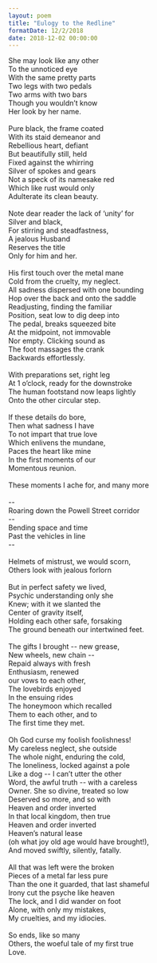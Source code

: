 ```yaml
---
layout: poem
title: "Eulogy to the Redline"
formatDate: 12/2/2018
date: 2018-12-02 00:00:00
---
```

She may look like any other<br>
To the unnoticed eye<br>
With the same pretty parts<br>
Two legs with two pedals<br>
Two arms with two bars<br>
Though you wouldn’t know<br>
Her look by her name.<br>
<br>
Pure black, the frame coated<br>
With its staid demeanor and<br>
Rebellious heart, defiant<br>
But beautifully still, held<br>
Fixed against the whirring<br>
Silver of spokes and gears<br>
Not a speck of its namesake red<br>
Which like rust would only<br>
Adulterate its clean beauty.<br>
<br>
Note dear reader the lack of ‘unity’ for<br>
Silver and black,<br>
For stirring and steadfastness,<br>
A jealous Husband<br>
Reserves the title<br>
Only for him and her.<br>
<br>
His first touch over the metal mane<br>
Cold from the cruelty, my neglect.<br>
All sadness dispersed with one bounding<br>
Hop over the back and onto the saddle<br>
Readjusting, finding the familiar<br>
Position, seat low to dig deep into<br>
The pedal, breaks squeezed bite<br>
At the midpoint, not immovable<br>
Nor empty.  Clicking sound as<br>
The foot massages the crank<br>
Backwards effortlessly.<br>
<br>
With preparations set, right leg<br>
At 1 o’clock, ready for the downstroke<br>
The human footstand now leaps lightly<br>
Onto the other circular step.<br>
<br>
If these details do bore,<br>
Then what sadness I have<br>
To not impart that true love<br>
Which enlivens the mundane,<br>
Paces the heart like mine<br>
In the first moments of our<br>
Momentous reunion.<br>
<br>
These moments I ache for, and many more<br>
<br>
--<br>
Roaring down the Powell Street corridor<br>
--<br>
Bending space and time<br>
Past the vehicles in line<br>
--<br>
<br>
Helmets of mistrust, we would scorn,<br>
Others look with jealous forlorn<br>
<br>
But in perfect safety we lived,<br>
Psychic understanding only she<br>
Knew; with it we slanted the<br>
Center of gravity itself,<br>
Holding each other safe, forsaking<br>
The ground beneath our intertwined feet.<br>
<br>
The gifts I brought -- new grease,<br>
New wheels, new chain --<br>
Repaid always with fresh<br>
Enthusiasm, renewed<br>
our vows to each other,<br>
The lovebirds enjoyed<br>
In the ensuing rides<br>
The honeymoon which recalled<br>
Them to each other, and to<br>
The first time they met.<br>
<br>
Oh God curse my foolish foolishness!<br>
My careless neglect, she outside<br>
The whole night, enduring the cold,<br>
The loneliness, locked against a pole<br>
Like a dog -- I can’t utter the other<br>
Word, the awful truth -- with a careless<br>
Owner.  She so divine, treated so low<br>
Deserved so more, and so with<br>
Heaven and order inverted<br>
In that local kingdom, then true<br>
Heaven and order inverted<br>
Heaven’s natural lease<br>
(oh what joy old age would have brought!),<br>
And moved swiftly, silently, fatally.<br>
<br>
All that was left were the broken<br>
Pieces of a metal far less pure<br>
Than the one it guarded, that last shameful<br>
Irony cut the psyche like heaven<br>
The lock, and I did wander on foot<br>
Alone, with only my mistakes,<br>
My cruelties, and my idiocies.<br>
<br>
So ends, like so many<br>
Others, the woeful tale of my first true<br>
Love.<br>



